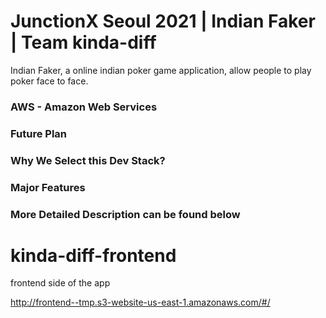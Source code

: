 # JunctionX Seoul 2021 | Indian Faker | Team kinda-diff

Indian Faker, a online indian poker game application, allow people to play poker face to face.

### AWS - Amazon Web Services

### Future Plan

### Why We Select this Dev Stack?

### Major Features

### More Detailed Description can be found below


# kinda-diff-frontend
frontend side of the app 

http://frontend--tmp.s3-website-us-east-1.amazonaws.com/#/
